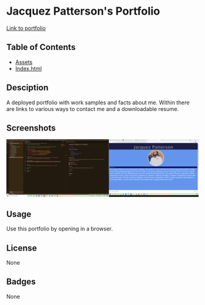# Jacquez Patterson's Portfolio

[Link to portfolio](<a href="file:///C:/Users/Jacq/Activities/Homework/Homework-Repo/02-Homework/jacquezpattersonportfolio.html">)

## Table of Contents
- [Assets](Contains-the-stylesheet-my-downloadable-resume-and-images-included-in-the-portfolio.)
- [Index.html](Contains-the-HTML-used-to-build-my-portfolio.)

## Desciption
A deployed portfolio with work samples and facts about me. Within there are links to various ways to contact me and a downloadable resume.

## Screenshots
![Screenshot of Portfolio](assets\screenshot11.png)


## Usage
Use this portfolio by opening in a browser.

## License
None

## Badges
None